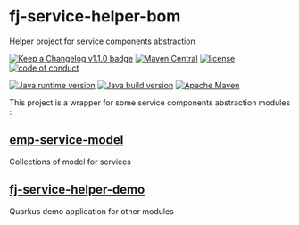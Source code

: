 # fj-service-helper-bom

Helper project for service components abstraction

[![Keep a Changelog v1.1.0 badge](https://img.shields.io/badge/changelog-Keep%20a%20Changelog%20v1.1.0-%23E05735)](https://github.com/fugerit-org/fj-service-helper-bom/blob/main/CHANGELOG.md) 
[![Maven Central](https://img.shields.io/maven-central/v/org.fugerit.java/fj-service-helper-bom.svg)](https://mvnrepository.com/artifact/org.fugerit.java/fj-service-helper-bom)
[![license](https://img.shields.io/badge/License-Apache%20License%202.0-teal.svg)](https://opensource.org/licenses/Apache-2.0)
[![code of conduct](https://img.shields.io/badge/conduct-Contributor%20Covenant-purple.svg)](https://github.com/fugerit-org/fj-universe/blob/main/CODE_OF_CONDUCT.md)

[![Java runtime version](https://img.shields.io/badge/run%20on-java%208+-%23113366.svg?style=for-the-badge&logo=openjdk&logoColor=white)](https://universe.fugerit.org/src/docs/versions/java11.html)
[![Java build version](https://img.shields.io/badge/build%20on-java%2011+-%23ED8B00.svg?style=for-the-badge&logo=openjdk&logoColor=white)](https://universe.fugerit.org/src/docs/versions/java11.html)
[![Apache Maven](https://img.shields.io/badge/Apache%20Maven-3.9.0+-C71A36?style=for-the-badge&logo=Apache%20Maven&logoColor=white)](https://universe.fugerit.org/src/docs/versions/maven3_9.html)

This project is a wrapper for some service components abstraction modules : 

## [emp-service-model](emp-service-model/README.md)

Collections of model for services

## [fj-service-helper-demo](fj-service-helper-demo/README.md)

Quarkus demo application for other modules